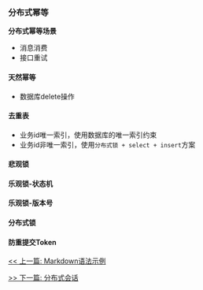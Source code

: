 ### 分布式幂等

**分布式幂等场景**

* 消息消费
* 接口重试

#### 天然幂等

* 数据库delete操作

#### 去重表

* 业务id唯一索引，使用数据库的唯一索引约束
* 业务id非唯一索引，使用`分布式锁 + select + insert`方案

#### 悲观锁

#### 乐观锁-状态机

#### 乐观锁-版本号

#### 分布式锁

#### 防重提交Token


[<< 上一篇: Markdown语法示例](3-其它/Markdown语法示例.md)

[>> 下一篇: 分布式会话](4-分布式/分布式会话.md)
